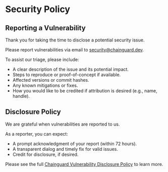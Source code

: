 # Security Policy

## Reporting a Vulnerability

Thank you for taking the time to disclose a potential security issue.

Please report vulnerabilities via email to [security@chainguard.dev](mailto:security@chainguard.dev). 

To assist our triage, please include:
- A clear description of the issue and its potential impact.
- Steps to reproduce or proof-of-concept if available.
- Affected versions or commit hashes.
- Any known mitigations or fixes.
- How you would like to be credited if attribution is desired (e.g., name, handle).

## Disclosure Policy

We are grateful when vulnerabilities are reported to us.

As a reporter, you can expect:
- A prompt acknowledgment of your report (within 72 hours).
- A transparent dialog and timely fix for valid issues.
- Credit for disclosure, if desired.

Please see the full [Chainguard Vulnerability Disclosure Policy](https://www.chainguard.dev/legal/inbound-vulnerability-disclosure-policy) to learn more.
